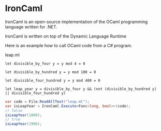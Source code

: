 # IronCaml
IronCaml is an open-source implementation of the OCaml programming language written for .NET.

IronCaml is written on top of the Dynamic Language Runtime

Here is an example how to call OCaml code from a C# program.

leap.ml
```
let divisible_by_four y = y mod 4 = 0

let divisible_by_hundred y = y mod 100 = 0

let divisible_four_hundred y = y mod 400 = 0

let leap_year y = divisible_by_four y && (not (divisible_by_hundred y) || divisible_four_hundred y)
```

```cs
var code = File.ReadAllText("leap.ml");
var isLeapYear = IronCaml.Execute<Func<long, bool>>(code);
// false
isLeapYear(1800);
// true
isLeapYear(1996);
```
